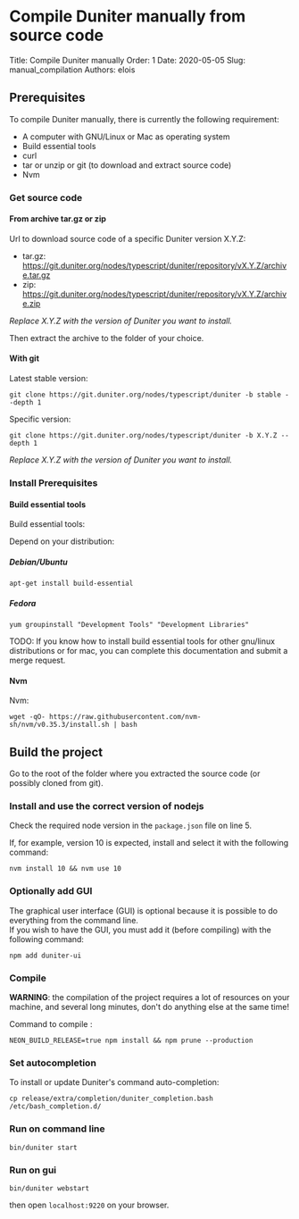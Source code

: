 
# Compile Duniter manually from source code

Title: Compile Duniter manually
Order: 1
Date: 2020-05-05
Slug: manual_compilation
Authors: elois

## Prerequisites

To compile Duniter manually, there is currently the following requirement:

- A computer with GNU/Linux or Mac as operating system
- Build essential tools
- curl
- tar or unzip or git (to download and extract source code)
- Nvm

### Get source code

#### From archive tar.gz or zip

Url to download source code of a specific Duniter version X.Y.Z:

- tar.gz: https://git.duniter.org/nodes/typescript/duniter/repository/vX.Y.Z/archive.tar.gz
- zip: https://git.duniter.org/nodes/typescript/duniter/repository/vX.Y.Z/archive.zip

*Replace X.Y.Z with the version of Duniter you want to install.*

Then extract the archive to the folder of your choice.

#### With git

Latest stable version:

    git clone https://git.duniter.org/nodes/typescript/duniter -b stable --depth 1

Specific version:

    git clone https://git.duniter.org/nodes/typescript/duniter -b X.Y.Z --depth 1

*Replace X.Y.Z with the version of Duniter you want to install.*

### Install Prerequisites

#### Build essential tools

Build essential tools:

Depend on your distribution:

##### Debian/Ubuntu

    apt-get install build-essential

##### Fedora

    yum groupinstall "Development Tools" "Development Libraries"

TODO: If you know how to install build essential tools for other gnu/linux distributions or for mac, you can complete this documentation and submit a merge request.

#### Nvm

Nvm:

    wget -qO- https://raw.githubusercontent.com/nvm-sh/nvm/v0.35.3/install.sh | bash

## Build the project

Go to the root of the folder where you extracted the source code (or possibly cloned from git).

### Install and use the correct version of nodejs

Check the required node version in the `package.json` file on line 5.

If, for example, version 10 is expected, install and select it with the following command:

    nvm install 10 && nvm use 10

### Optionally add GUI

The graphical user interface (GUI) is optional because it is possible to do everything from the command line.  
If you wish to have the GUI, you must add it (before compiling) with the following command:

    npm add duniter-ui

### Compile

**WARNING**: the compilation of the project requires a lot of resources on your machine, and several long minutes, don't do anything else at the same time!

Command to compile :

    NEON_BUILD_RELEASE=true npm install && npm prune --production

### Set autocompletion

To install or update Duniter's command auto-completion:

    cp release/extra/completion/duniter_completion.bash /etc/bash_completion.d/

### Run on command line

    bin/duniter start

### Run on gui

    bin/duniter webstart

then open `localhost:9220` on your browser.
